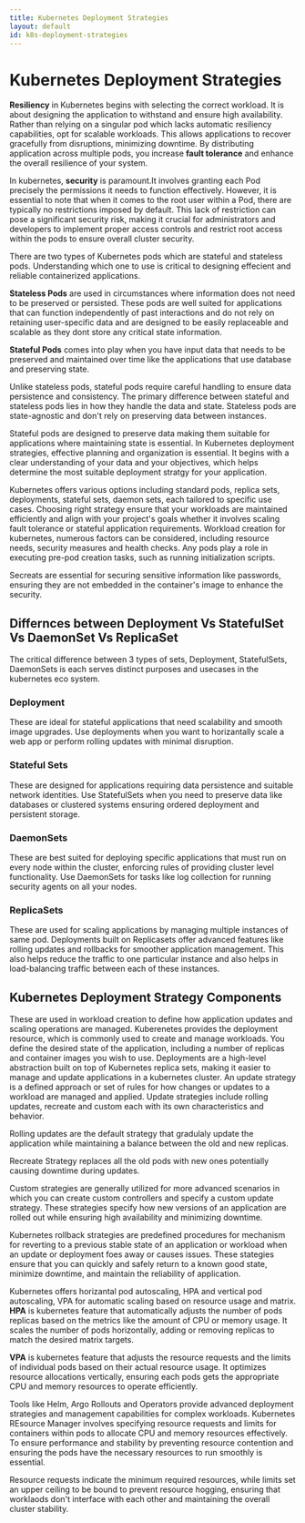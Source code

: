 ```yaml
---
title: Kubernetes Deployment Strategies
layout: default
id: k8s-deployment-strategies
---
```


# Kubernetes Deployment Strategies

**Resiliency** in Kubernetes begins with selecting the correct workload. It is about designing the application to withstand and ensure high availability. Rather than relying on a singular pod which lacks automatic resiliency capabilities, opt for scalable workloads.
This allows applications to recover gracefully from disruptions, minimizing downtime. By distributing application across multiple pods, you increase **fault tolerance** and enhance the overall resilience of your system.

In kubernetes, **security** is paramount.It involves granting each Pod precisely the permissions it needs to function effectively. However, it is essential to note that when it comes to the root user within a Pod, there are typically no restrictions imposed by default. This lack of restriction can pose a significant security risk, making it crucial for administrators and developers to implement proper access controls and restrict root access within the pods to ensure overall cluster security. 

There are two types of Kubernetes pods which are stateful and stateless pods. Understanding which one to use is critical to designing effecient and reliable containerized applications.

**Stateless Pods** are used in circumstances where information does not need to be preserved or persisted. These pods are well suited for applications that can function independently of past interactions and do not rely on retaining user-specific data and are designed to be easily replaceable and scalable as they dont store any critical state information. 

**Stateful Pods** comes into play when you have input data that needs to be preserved and maintained over time like the applications that use database and preserving state. 

Unlike stateless pods, stateful pods require careful handling to ensure data persistence and consistency. The primary difference between stateful and stateless pods lies in how they handle the data and state. Stateless pods are state-agnostic and don't rely on preserving data between instances.

Stateful pods are designed to preserve data making them suitable for applications where maintaining state is essential. In Kubernetes deployment strategies, effective planning and organization is essential. It begins with a clear understanding of your data and your objectives, which helps determine the most suitable deployment stratgy for your application.

Kubernetes offers various options including standard pods, replica sets, deployments, stateful sets, daemon sets, each tailored to specific use cases. Choosing right strategy ensure that your workloads are maintained efficiently and align with your project's goals whether it involves scaling fault tolerance or stateful application requirements. Workload creation for kubernetes, numerous factors can be considered, including resource needs, security measures and health checks. Any pods play a role in executing pre-pod creation tasks, such as running initialization scripts.

Secreats are essential for securing sensitive information like passwords, ensuring they are not embedded in the container's image to enhance the security.

## Differnces between Deployment Vs StatefulSet Vs DaemonSet Vs ReplicaSet

The critical difference between 3 types of sets, Deployment, StatefulSets, DaemonSets is each serves distinct purposes and usecases in the kubernetes eco system.
### Deployment
These are ideal for stateful applications that need scalability and smooth image upgrades. Use deployments when you want to horizantally scale a web app or perform rolling updates with minimal disruption. 
### Stateful Sets
These are designed for applications requiring data persistence and suitable network identities. Use StatefulSets when you need to preserve data like databases or clustered systems ensuring ordered deployment and persistent storage.
### DaemonSets
These are best suited for deploying specific applications that must run on every node within the cluster, enforcing rules of providing cluster level functionality. Use DaemonSets for tasks like log collection for running security agents on all your nodes.
### ReplicaSets
These are used for scaling applications by managing multiple instances of same pod. Deployments built on Replicasets offer advanced features like rolling updates and rollbacks for smoother application management. This also helps reduce the traffic to one particular instance and also helps in load-balancing traffic between each of these instances.

## Kubernetes Deployment Strategy Components
These are used in workload creation to define how application updates and scaling operations are managed.
 Kuberenetes provides the deployment resource, which is commonly used to create and manage workloads. You define the desired state of the application, including a number of replicas and container images you wish to use. Deployments are a high-level abstraction built on top of Kubernetes replica sets, making it easier to manage and update applications in a kubernetes cluster.
An update strategy is a defined approach or set of rules for how changes or updates to a workload are managed and applied. Update strategies include rolling updates, recreate and custom each with its own characteristics and behavior. 

Rolling updates are the default strategy that gradulaly update the application while maintaining a balance between the old and new replicas.

Recreate Strategy replaces all the old pods with new ones potentially causing downtime during updates.

Custom strategies are generally utilized for more advanced scenarios in which you can create custom controllers and specify a custom update strategy. These strategies specify how new versions of an application are rolled out while ensuring high availability and minimizing downtime.

Kubernetes rollback strategies are predefined procedures for mechanism for reverting to a previous stable state of an application or workload when an update or deployment foes away or causes issues. These stategies ensure that you can quickly and safely return to a known good state, minimize downtime, and maintain the reliability of application.

Kubernetes offers horizantal pod autoscaling, HPA and vertical pod autoscaling, VPA for automatic scaling based on resource usage and matrix. 
**HPA** is kubernetes feature that automatically adjusts the number of pods replicas based on the metrics like the amount of CPU or memory usage.
It scales the number of pods horizontally, adding or removing replicas to match the desired matrix targets. 

**VPA** is kubernetes feature that adjusts the resource requests and the limits of individual pods based on their actual resource usage. It optimizes resource allocations vertically, ensuring each pods gets the appropriate CPU and memory resources to operate efficiently. 

Tools like Helm, Argo Rollouts and Operators provide advanced deployment strategies and management capabilities for complex workloads. 
Kubernetes REsource Manager involves specifying resource requests and limits for containers within pods to allocate CPU and memory resources effectively. To ensure performance and stability by preventing resource contention and ensuring the pods have the necessary resources to run smoothly is essential.

Resource requests indicate the minimum required resources, while limits set an upper ceiling to be bound to prevent resource hogging, ensuring that worklaods don't interface with each other and maintaining the overall cluster stability.




